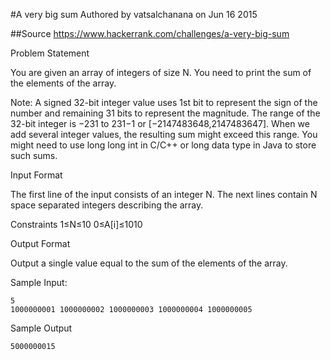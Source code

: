 #A very big sum
Authored by vatsalchanana on Jun 16 2015

##Source
https://www.hackerrank.com/challenges/a-very-big-sum

Problem Statement

You are given an array of integers of size N. You need to print the sum of the elements of the array.

Note: A signed 32-bit integer value uses 1st bit to represent the sign of the number and remaining 31 bits to represent the magnitude. The range of the 32-bit integer is −231 to 231−1 or [−2147483648,2147483647]. When we add several integer values, the resulting sum might exceed this range. You might need to use long long int in C/C++ or long data type in Java to store such sums.

Input Format

The first line of the input consists of an integer N. The next lines contain N space separated integers describing the array.

Constraints
1≤N≤10
0≤A[i]≤1010

Output Format

Output a single value equal to the sum of the elements of the array.

Sample Input:

	5
	1000000001 1000000002 1000000003 1000000004 1000000005

Sample Output
	
	5000000015